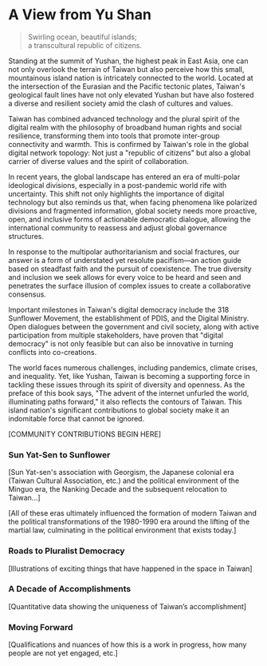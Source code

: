 # A View from Yu Shan

> Swirling ocean, beautiful islands;<br />
> a transcultural republic of citizens.

Standing at the summit of Yushan, the highest peak in East Asia, one can not only overlook the terrain of Taiwan but also perceive how this small, mountainous island nation is intricately connected to the world. Located at the intersection of the Eurasian and the Pacific tectonic plates, Taiwan's geological fault lines have not only elevated Yushan but have also fostered a diverse and resilient society amid the clash of cultures and values.

Taiwan has combined advanced technology and the plural spirit of the digital realm with the philosophy of broadband human rights and social resilience, transforming them into tools that promote inter-group connectivity and warmth. This is confirmed by Taiwan's role in the global digital network topology: Not just a "republic of citizens" but also a global carrier of diverse values and the spirit of collaboration.

In recent years, the global landscape has entered an era of multi-polar ideological divisions, especially in a post-pandemic world rife with uncertainty. This shift not only highlights the importance of digital technology but also reminds us that, when facing phenomena like polarized divisions and fragmented information, global society needs more proactive, open, and inclusive forms of actionable democratic dialogue, allowing the international community to reassess and adjust global governance structures.

In response to the multipolar authoritarianism and social fractures, our answer is a form of understated yet resolute pacifism—an action guide based on steadfast faith and the pursuit of coexistence. The true diversity and inclusion we seek allows for every voice to be heard and seen and penetrates the surface illusion of complex issues to create a collaborative consensus.

Important milestones in Taiwan's digital democracy include the 318 Sunflower Movement, the establishment of PDIS, and the Digital Ministry. Open dialogues between the government and civil society, along with active participation from multiple stakeholders, have proven that "digital democracy" is not only feasible but can also be innovative in turning conflicts into co-creations.

The world faces numerous challenges, including pandemics, climate crises, and inequality. Yet, like Yushan, Taiwan is becoming a supporting force in tackling these issues through its spirit of diversity and openness. As the preface of this book says, "The advent of the internet unfurled the world, illuminating paths forward," it also reflects the contours of Taiwan. This island nation's significant contributions to global society make it an indomitable force that cannot be ignored.

[COMMUNITY CONTRIBUTIONS BEGIN HERE]

### Sun Yat-Sen to Sunflower

[Sun Yat-sen's association with Georgism, the Japanese colonial era (Taiwan Cultural Association, etc.) and the political environment of the Minguo era, the Nanking Decade and the subsequent relocation to Taiwan...]

[All of these eras ultimately influenced the formation of modern Taiwan and the political transformations of the 1980-1990 era around the lifting of the martial law, culminating in the political environment that exists today.]

### Roads to Pluralist Democracy

[Illustrations of exciting things that have happened in the space in Taiwan]

### A Decade of Accomplishments

[Quantitative data showing the uniqueness of Taiwan’s accomplishment]

### Moving Forward

[Qualifications and nuances of how this is a work in progress, how many people are not yet engaged, etc.]
